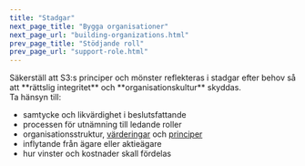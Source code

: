 ```yaml
---
title: "Stadgar"
next_page_title: "Bygga organisationer"
next_page_url: "building-organizations.html"
prev_page_title: "Stödjande roll"
prev_page_url: "support-role.html"
---
```



<div class="card summary"><div class="card-body">Säkerställ att S3:s principer och mönster reflekteras i stadgar efter behov så att **rättslig integritet** och **organisationskultur** skyddas.
</div></div>
Ta hänsyn till:

-   samtycke och likvärdighet i beslutsfattande
-   processen för utnämning till ledande roller
-   organisationsstruktur, <a href="glossary.html#entry-values" class="glossary-tooltip" data-toggle="tooltip" title="Värderingar: Värderade principer som styr beteende. Icke att förväxla med &quot;värde&quot; i samband med en drivkraft.">värderingar</a> och <a href="glossary.html#entry-principle" class="glossary-tooltip" data-toggle="tooltip" title="Princip: En grundläggande idé eller regel som styr beteendet, eller förklarar eller styr hur något händer eller fungerar.">principer</a>
-   inflytande från ägare eller aktieägare
-   hur vinster och kostnader skall fördelas

